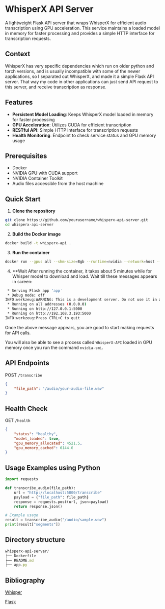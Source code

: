 # WhisperX API Server

A lightweight Flask API server that wraps WhisperX for efficient audio transcription using GPU acceleration. This service maintains a loaded model in memory for faster processing and provides a simple HTTP interface for transcription requests.

## Context
WhisperX has very specific dependencies which run on older python and torch versions, and is usually incompatible with some of the newer applications, so I separated out WhisperX, and made it a simple Flask API server. That way my code in other applications can just send API request to this server, and receive transcription as response.

## Features

- **Persistent Model Loading**: Keeps WhisperX model loaded in memory for faster processing
- **GPU Acceleration**: Utilizes CUDA for efficient transcription
- **RESTful API**: Simple HTTP interface for transcription requests
- **Health Monitoring**: Endpoint to check service status and GPU memory usage

## Prerequisites

- Docker
- NVIDIA GPU with CUDA support
- NVIDIA Container Toolkit
- Audio files accessible from the host machine

## Quick Start

1. **Clone the repository**
```bash
git clone https://github.com/yourusername/whisperx-api-server.git
cd whisperx-api-server
```

2. **Build the Docker image**
```bash
docker build -t whisperx-api .
```

3. **Run the container**
```bash
docker run --gpus all --shm-size=8gb --runtime=nvidia --network=host --volume="/sizzle_storage:/sizzle_storage:rw" --volume="$(pwd):/app" -p 5000:5000 --name whisperx-api whisperx-api
```

4. **Wait
After running the container, it takes about 5 minutes while for Whisper model to download and load. Wait till these messages appears in screen:

```bash
 * Serving Flask app 'app'
 * Debug mode: off
INFO:werkzeug:WARNING: This is a development server. Do not use it in a production deployment. Use a production WSGI server instead.
 * Running on all addresses (0.0.0.0)
 * Running on http://127.0.0.1:5000
 * Running on http://192.168.3.193:5000
INFO:werkzeug:Press CTRL+C to quit
```

Once the above message appears, you are good to start making requests for API calls.

You will also be able to see a process called `WhisperX-API` loaded in GPU memory once you run the command `nvidia-smi`.

## API Endpoints
POST `/transcribe`
```json
{
    "file_path": "/audio/your-audio-file.wav"
}
```

## Health Check
GET `/health`
```json
{
    "status": "healthy",
    "model_loaded": true,
    "gpu_memory_allocated": 4521.5,
    "gpu_memory_cached": 6144.0
}
```

## Usage Examples using Python
```python
import requests

def transcribe_audio(file_path):
    url = "http://localhost:5000/transcribe"
    payload = {"file_path": file_path}
    response = requests.post(url, json=payload)
    return response.json()

# Example usage
result = transcribe_audio("/audio/sample.wav")
print(result["segments"])
```

## Directory structure
```javascript
whisperx-api-server/
├── Dockerfile
├── README.md
├── app.py
```

## Bibliography

[Whisper](https://github.com/m-bain/whisperX)

[Flask](https://github.com/pallets/flask)
